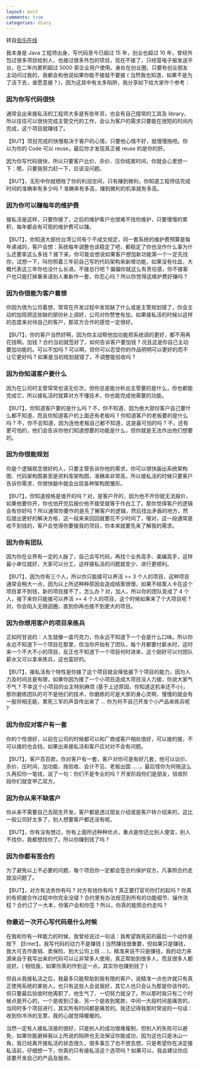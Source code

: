 ```yaml
---
layout: post
comments: true
categories: diary
---
```


转自[伯乐在线](http://blog.jobbole.com/87300)

我本身是 Java 工程师出身，写代码至今已超过 15 年，创业也超过 10 年，曾经外包过很多项目给别人，也接过很多外包的项目，现在不接了，只经营电子报发送平台，在二年内累积超过 5000 家企业用户使用。身处在创业圈，只要有创业朋友主动问过我的，我都会和他说如果你能不接就不要接 ( 当然我也知道，如果不是为了活下去，谁愿意接 ? )，因为这其中有太多陷阱，我分享如下给大家作个参考：

### 因为你写代码很快

通常会出来接私活的工程师大多是有些年资，也会有自己擅常的工具及 library，所以往往可以很快完成主管交代的工作，会认为客户的需求只要能在很短的时间内完成，这个项目就赚钱了。

【BUT】项目完成的快慢取决于客户的心情，只要他心情不好，就慢慢拖吧。你以为你的 Code 可以 reuse，最后你才发现真正被 reuse 的是你的肝。

因为你写代码很快，所以只要客户比价、杀价、压你结案时间，你就会心里想一下：嗯，只要我努力赶一下，应该没问题。

【BUT】，无形中你就牺牲了你的利润空间，只有赚到微利，你知道工程师估完成时间的准确率有多少吗 ? 准确率有多高，赚到微利的机率就有多高。

### 因为你可以赚每年的维护费

接私活是这样，只要你接了，之后的维护客户也很难不找你维护，只要慢慢的累积，每年都会有可观的维护费可以赚。

【BUT】，你知道大部份台湾公司有个不成文规定，同一套系统的维护费预算是每年递减的，客户会想：系统每年调整也该稳定了吧，都稳定了你也没作什么事为什么还要拿这么多钱 ? 接下来，你可能会想说如果客户想加新功能第一个一定先找你，试想一下，叫你照着三年前自己写的代码架构来新增功能，如果没有吐血，大概代表这三年你也没什么长进。不接总行吧 ? 偏偏你就这么有责任感，你不接客户也只能打掉重来请别人重新作一套，你忍心吗 ? 所以你觉得这维护费好赚吗 ?

### 因为你很能为客户着想

你因为很为公司着想，常常在开发过程中发现缺了什么或是主管规划错了，你会主动的加班把这些缺的部份补上调好，公司对你赞誉有加，如果接私活的时候以这样的态度来对待自己的客户，那双方合作的感觉一定很好。

【BUT】，你的客户当然好啊，因为你主动帮他加功能把系统调的更好，都不用再花钱啊。加钱 ? 合约当初就签好了，如何告诉客户要加钱 ? 况且这是你自己主动要加功能的。可以不加吗 ? 可以啊，但你可以忍受你的作品明明可以更好的而不让它更好吗 ? 如果是当初规划就错了，不调整能验收吗 ?

### 因为你知道客户要什么

因为在公司时主管常常也语无伦次，但你总是能分析出主管要的是什么，你也都能完成它，所以接私活时就算对方不懂技术，你也能完成他需要的功能。

【BUT】，你知道客户要的是什么吗 ? 不，你不知道，因为绝大部份客户自己要什么都不知道，而且你知道客户的上面还有老板吗 ? 你知道客户的老板要的是什么吗 ? 不，你不会知道，因为连他老板自己都不知道，这是最可怕的吗 ? 不，还有更可怕的，他们会告诉你他们知道想要的功能是什么，但你就是无法作出他们想要的。

### 因为你很能规划

你是个逻辑观念很好的人，只要主管告诉你他的需求，你可以很快画出系统架构图、代码架构图甚至是资料库架构图，准确率非常高，所以接私活的时候只要客户告诉你需求，你很快脑中就会出现各种架构图雏形。

【BUT】，你知道规格是谁开的吗 ? 对，是客户开的，因为他不开你就无法报价，如果他要你开，你也怕开完后报价他不接受就等于作白工了。那你觉得客户的逻辑会有你好吗 ? 所以通常你要作的是先了解客户的逻辑，然后找出矛盾的地方，然后提出更好的解决方桉，这一段来来回回就要花不少时间了，喔对，这一段通常是收不到钱的，客户会觉得你要接我的项目，你本来就要先来了解我的需求。

### 因为你有团队

因为你在业界有一定的人脉了，自己会写代码，再找个业务高手、美编高手，这样最小单位就好，大家可以分工，这样接私活的问题就变少、进行更顺利。

【BUT】，因为你有三个人，所以你只能接可以养活 >= 3 个人的项目，这种项目通常会稍大一点，因为以上所述种种原因会造成结案很慢，如果不结案人卡在这个项目拿不到钱，新的项目接不了，怎么办 ? 对，加人，所以你的团队变成了 4 个人，接下来你只能接可以养活 >= 4 个人的项目，这个时候如果来了个大项目呢 ? 对，你会陷入无限迴圈，直到你再也接不到更大的项目。

### 因为你想用客户的项目来练兵

正如阿甘说的：人生就像一盒巧克力，你永远不知道下一个会是什么口味。所以你永远不知道下一个项目在那里，但当你开始有了团队，每个月都要付薪水时，这时来一个不大不小的项目，反正也不知道下一个项目何时进来，这个刚好可以付团队薪水又可以拿来练兵，这也蛮好的。

【BUT】，接私活有个特性是你接了这个项目就会降低接下个项目的能力，因为人力及时间总是有限，如果你因为接了一个小项目造成大项目没人力接，你说大家气不气 ? 不幸这个小项目的业主特别麻烦 (基于上述原因，你知道这机率还不小)，那你磨练团队的可不是他们的技术，你磨练的可是大家的身心灵啊，慢慢的就会有一股将相无能，累死三军的声音传出来了 … 你为何不自己开发个小产品来练兵呢 ?

### 因为你应对客户有一套

你的个性很好，以前在公司的时候都可以和厂商或客户相处很好，可以接的接，不可以接的也会挡，如果出来接私活和客户应对对不会有问题。

【BUT】，客户百百款，你对客户有一套，客户对你可是有好几套，他可以议价、杀价、压时间、加功能、拖验收、会计不见、老板出国 …..，最后怪你为何拖这么久再扣你一笔钱，说了一句：你们不是专业的吗 ? 开发阶段你们是朋友，验收阶段你们就变甲乙双方。

### 因为你从来不缺客户

你从来不需要自己去陌生开发，客户都是透过朋友介绍或是客户转介绍来的，这比一般公司好太多了，别人想要客户都还没有呢。

【BUT】，你有没有想过，你有上面所述种种优点，重点是你还比别人便宜，别人不找你，我都想找你了。所以你赚到钱了吗 ?

### 因为你都有签合约

为了避免以上不必要的问题，每个项目你一定都会签合约保护双方，凡事照合约走就没问题了。

【BUT】，对方有法务你有吗 ? 对方有钱你有吗 ? 真正要打官司你打的起吗 ? 你真的有把握合作过程中你完全没错 ? 合约里有办法规范到所有的功能细节、操作流程 ? 合约订了一大本，你客户会和你签 ? 所以，你真的能照合约走吗 ?

### 你最近一次开心写代码是什么时候

在我和你有一样能力的时候，我曾经说过一句话：我希望我死前的最后一个动作是按下 【Enter】，我写代码的动力不是赚钱 ( 当然赚钱很重要，但如果只是赚钱，我大可去作直销、卖保险、到大公司上班 … )，精准来说不只是赚钱，我的动力来源来自于我写出来的代码可以让非常多人使用，真正帮助到很多人，而且很多人都说好。( 相信我，如果你真的作到这一点，其实你也赚到钱了 )

但自从我接私活之后，我最多只能帮助到我有限的客户，说精准一点也许就只有真正使用系统的某些人，也只有这些人会说我好，其它人也只会认为那是你该作的，但只要最后验收时他离职了、他生气了、一切努力就没了。所以那时我只有二个时候点是开心的，一个是收到订金、另一个是收到尾款，中间一大段时间是痛苦的，当同时多个项目进行，其实所有时间都是痛苦的。我还记得我那时常说的一句话：收到你冷冷的支票，我的心就觉得暖暖的。

当然一定有人接私活接的很好，只是别人的成功很难複制，但别人的失败可以避免，如果你能避掉我以上所说的陷阱也无法保证你能成功，因为这也只是冰山一角，我已经离开接私活的状态很久，很多事忘了也不想去想，只是希望你在决定接私活前，仔细想一下，你真的只有接私活这个选项吗 ? 如果可以，我会建议你应该要开发自己的产品及服务。
